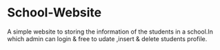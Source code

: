 # School-Website
A simple website to storing the information of the students in a school.In which admin can login &amp; free to udate ,insert &amp; delete students profile.
